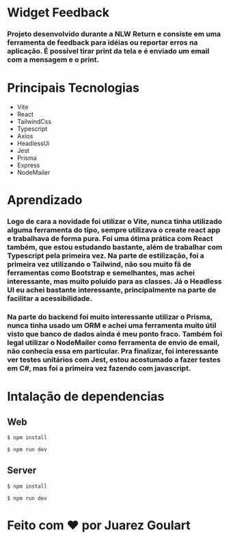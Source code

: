 # Widget Feedback

### Projeto desenvolvido durante a NLW Return e consiste em uma ferramenta de feedback para idéias ou reportar erros na aplicação. É possível tirar print da tela e é enviado um email com a mensagem e o print.

# Principais Tecnologias

- Vite
- React
- TailwindCss
- Typescript
- Axios
- HeadlessUi
- Jest
- Prisma
- Express
- NodeMailer

# Aprendizado

### Logo de cara a novidade foi utilizar o Vite, nunca tinha utilizado alguma ferramenta do tipo, sempre utilizava o create react app e trabalhava de forma pura. Foi uma ótima prática com React também, que estou estudando bastante, além de trabalhar com Typescript pela primeira vez. Na parte de estilização, foi a primeira vez utilizando o Tailwind, não sou muito fã de ferramentas como Bootstrap e semelhantes, mas achei interessante, mas muito poluído para as classes. Já o Headless UI eu achei bastante interessante, principalmente na parte de facilitar a acessibilidade.

### Na parte do backend foi muito interessante utilizar o Prisma, nunca tinha usado um ORM e achei uma ferramenta muito útil visto que banco de dados ainda é meu ponto fraco. Também foi legal utilizar o NodeMailer como ferramenta de envio de email, não conhecia essa em particular. Pra finalizar, foi interessante ver testes unitários com Jest, estou acostumado a fazer testes em C#, mas foi a primeira vez fazendo com javascript.

# Intalação de dependencias

## Web

```
$ npm install
```

```
$ npm run dev
```

## Server

```
$ npm install
```

```
$ npm run dev
```

# Feito com ❤️ por Juarez Goulart